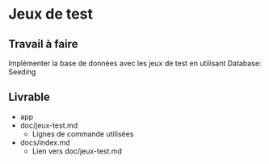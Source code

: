 # Jeux de test

## Travail à faire

Implémenter la base de données avec les jeux de test en utilisant Database: Seeding

## Livrable

- app
- doc/jeux-test.md
  - Lignes de commande utilisées
- docs/index.md
  - Lien vers doc/jeux-test.md